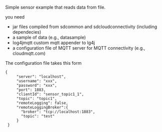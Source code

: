 Simple sensor example that reads data from file. 

you need 

   - jar files compiled  from sdcommon and sdcloudconnectivity (including dependecies)
   - a sample of data (e.g., datasample) 
   - log4jmqtt custom mqtt appender to lg4j
   - a configuration file of MQTT server for MQTT connectivity (e.g., cloudmqtt.com)
   
   The configuration file takes this form 
   ```
   {
        "server": "localhost",
        "username": "xxx",
        "password": "xxx",
        "port": 1883,
        "clientId": "sensor_topic1_1",
        "topic": "topic1",
        "remoteLogging": false,
        "remoteLoggingBroker":{
          "broker": "tcp://localhost:1883",
          "topic": "test"
        }
    }

```


